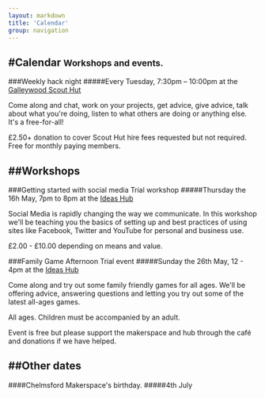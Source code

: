 ```yaml
---
layout: markdown
title: 'Calendar'
group: navigation
---
```


#Calendar <small>Workshops and events.</small>
---

###Weekly hack night
#####Every Tuesday, 7:30pm – 10:00pm at the [<span class="label">Galleywood Scout Hut</span>](/contact) 

Come along and chat, work on your projects, get advice, give advice, talk about what you're doing, listen to what others are doing or anything else. It's a free-for-all!

£2.50+ donation to cover Scout Hut hire fees requested but not required.  
Free for monthly paying members.

##Workshops
---

###Getting started with social media <span class="label secondary">Trial workshop</span>
#####Thursday the 16h May, 7pm to 8pm at the [<span class="label hub">Ideas Hub</span>](http://ideashubchelmsford.org/)

Social Media is rapidly changing the way we communicate. In this workshop we'll be teaching you the basics of setting up and best practices of using sites like Facebook, Twitter and YouTube for personal and business use.

£2.00 - £10.00 depending on means and value.

###Family Game Afternoon <span class="label secondary">Trial event</span>
#####Sunday the 26th May, 12 - 4pm at the [<span class="label hub">Ideas Hub</span>](http://ideashubchelmsford.org/)

Come along and try out some family friendly games for all ages. We'll be offering advice, answering questions and letting you try out some of the latest all-ages games.

All ages. Children must be accompanied by an adult.

Event is free but please support the makerspace and hub through the café and donations if we have helped.

##Other dates
---
####Chelmsford Makerspace's birthday.
#####4th July